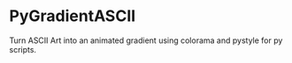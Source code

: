 # PyGradientASCII
 Turn ASCII Art into an animated gradient using colorama and pystyle for py scripts.
